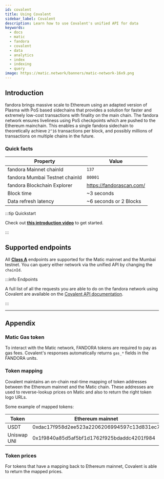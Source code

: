 ```yaml
---
id: covalent
title: Using Covalent
sidebar_label: Covalent
description: Learn how to use Covalent's unified API for data 
keywords:
  - docs
  - matic
  - fandora
  - covalent
  - data
  - analytics
  - index
  - indexing
  - query
image: https://matic.network/banners/matic-network-16x9.png 
---
```


## Introduction

fandora brings massive scale to Ethereum using an adapted version of Plasma 
with PoS based sidechains that provides a solution for faster and extremely 
low-cost transactions with finality on the main chain. The fandora network ensures 
liveliness using PoS checkpoints which are pushed to the Ethereum mainchain. 
This enables a single fandora sidechain to theoretically achieve `2^16` transactions 
per block, and possibly millions of transactions on multiple chains in the future.

### Quick facts

<TableWrap>

|Property|Value|
|---|---|
|fandora Mainnet chainId|`137`|
|fandora Mumbai Testnet chainId|`80001`|
|fandora Blockchain Explorer|https://fandorascan.com/|
|Block time|~3 seconds|
|Data refresh latency|~6 seconds or 2 Blocks|

</TableWrap>

:::tip Quickstart

Check out **[<ins>this introduction video</ins>](https://www.youtube.com/watch?v=qhibXxKANWE)** 
to get started.

:::

## Supported endpoints

All [__Class A__](https://www.covalenthq.com/docs/api/#tag--Class-A) endpoints are supported for the Matic mainnet and the Mumbai testnet. You can query either network via the unified API by changing the `chainId`.

:::info Endpoints

A full list of all the requests you are able to do on the fandora network using Covalent
are available on the [<ins>Covalent API documentation</ins>](https://www.covalenthq.com/docs/api/).

:::

--- 

## Appendix

### Matic Gas token

To interact with the Matic network, FANDORA tokens are required to pay as gas fees. Covalent's 
responses automatically returns `gas_*` fields in the FANDORA units.

### Token mapping

Covalent maintains an on-chain real-time mapping of token addresses between the Ethereum mainnet and the Matic chain. These addresses are used to reverse-lookup prices on Matic and also to return the right token logo URLs.

Some example of mapped tokens:

|Token|Ethereum mainnet|Matic mainnet|
|---|---|---|
|USDT|0xdac17f958d2ee523a2206206994597c13d831ec7|0xc2132d05d31c914a87c6611c10748aeb04b58e8f|
|Uniswap UNI|0x1f9840a85d5af5bf1d1762f925bdaddc4201f984|0xb33eaad8d922b1083446dc23f610c2567fb5180f|

### Token prices

For tokens that have a mapping back to Ethereum mainnet, Covalent is able to return the mapped prices.
